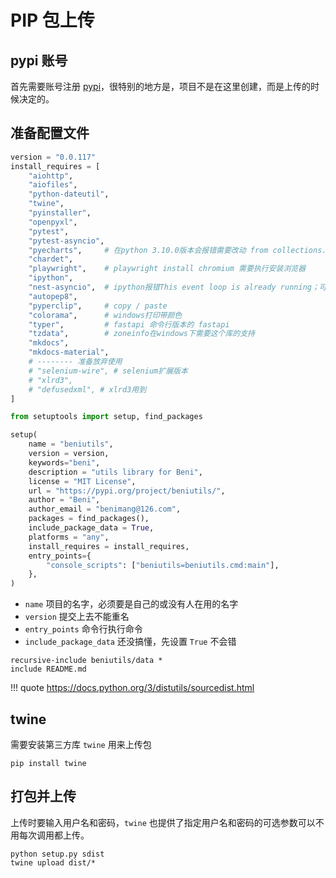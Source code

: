 # PIP 包上传


## pypi 账号

首先需要账号注册 [pypi](https://pypi.org/)，很特别的地方是，项目不是在这里创建，而是上传的时候决定的。


## 准备配置文件

``` py title="setup.py" hl_lines="32 33 44-46"
version = "0.0.117"
install_requires = [
    "aiohttp",
    "aiofiles",
    "python-dateutil",
    "twine",
    "pyinstaller",
    "openpyxl",
    "pytest",
    "pytest-asyncio",
    "pyecharts",     # 在python 3.10.0版本会报错需要改动 from collections.abc import Iterable
    "chardet",
    "playwright",    # playwright install chromium 需要执行安装浏览器
    "ipython",
    "nest-asyncio",  # ipython报错This event loop is already running；可以使用 nest_asyncio.apply() 解决
    "autopep8",
    "pyperclip",     # copy / paste
    "colorama",      # windows打印带颜色
    "typer",         # fastapi 命令行版本的 fastapi
    "tzdata",        # zoneinfo在windows下需要这个库的支持
    "mkdocs",
    "mkdocs-material",
    # -------- 准备放弃使用
    # "selenium-wire", # selenium扩展版本
    # "xlrd3",
    # "defusedxml", # xlrd3用到    
]

from setuptools import setup, find_packages

setup(
    name = "beniutils",
    version = version,
    keywords="beni",
    description = "utils library for Beni",
    license = "MIT License",
    url = "https://pypi.org/project/beniutils/",
    author = "Beni",
    author_email = "benimang@126.com",
    packages = find_packages(),
    include_package_data = True,
    platforms = "any",
    install_requires = install_requires,
    entry_points={
        "console_scripts": ["beniutils=beniutils.cmd:main"],
    },
)
```

- `name` 项目的名字，必须要是自己的或没有人在用的名字
- `version` 提交上去不能重名
- `entry_points` 命令行执行命令
- `include_package_data` 还没搞懂，先设置 `True` 不会错

``` title="MANIFEST.in"
recursive-include beniutils/data *
include README.md
```

!!! quote
    <https://docs.python.org/3/distutils/sourcedist.html>


## twine

需要安装第三方库 `twine` 用来上传包

```
pip install twine
```


## 打包并上传

上传时要输入用户名和密码，`twine` 也提供了指定用户名和密码的可选参数可以不用每次调用都上传。

```
python setup.py sdist
twine upload dist/*
```